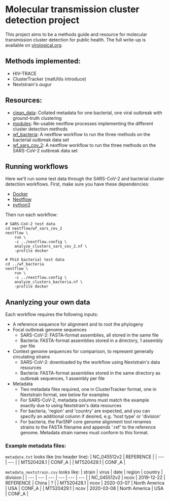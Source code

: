 # Molecular transmission cluster detection project

This project aims to be a methods guide and resource for molecular transmission cluster detection for public health.
The full write-up is available on [virological.org](https://virological.org/t/methods-for-molecular-transmission-cluster-detection/934).

## Methods implemented:
* HIV-TRACE
* ClusterTracker (matUtils introduce)
* Nextstrain's _augur_

## Resources:
* [clean_data](./clean_data/): Collated metadata for one bacterial, one viral outbreak with ground-truth clustering
* [modules](./nextflow/modules/): Re-usable nextflow processes implementing the different cluster detection methods 
* [wf_bacteria](./nextflow/wf_bacteria/): A nextflow workflow to run the three methods on the bacterial outbreak data set
* [wf_sars_cov_2](./nextflow/wf_sars_cov_2/): A nextflow workflow to run the three methods on the SARS-CoV-2 outbreak data set

## Running workflows

Here we'll run some test data through the SARS-CoV-2 and bacterial cluster detection workflows. 
First, make sure you have these dependencies:
* [Docker](https://docs.docker.com/get-docker/)
* [Nextflow](https://www.nextflow.io/)
* [python3](https://www.python.org/downloads/)

Then run each workflow:
```
# SARS-CoV-2 test data
cd nextflow/wf_sars_cov_2
nextflow \
    run \
    -c ../nextflow.config \
    analyze_clusters_sars_cov_2.nf \
    -profile docker

# PhiX bacterial test data
cd ../wf_bacteria
nextflow \
    run \
    -c ../nextflow.config \
    analyze_clusters_bacteria.nf \
    -profile docker
```

## Ananlyzing your own data

Each workflow requires the following inputs:
* A reference sequence for alignment and to root the phylogeny
* Focal outbreak genome sequences
    * SARS-CoV-2: FASTA-format assemblies, all stored in the same file
    * Bacteria: FASTA-format assemblies stored in a directory, 1 assembly per file
* Context genome sequences for comparison, to represent generally circulating strains
    * SARS-CoV-2: downloaded by the workflow using Nextstrain's data resources
    * Bacteria: FASTA-format assemblies stored in the same directory as outbreak sequences, 1 assembly per file
* Metadata
    * Two metadata files required, one in ClusterTracker format, one in Nextstrain format, see below for examples
    * For SARS-CoV-2, metadata columns must match the example exactly due to using Nextstrain's data resources
    * For bacteria, 'region' and 'country' are expected, and you can specify an additional column if desired, e.g. 'host type' or 'division'
    * For bacteria, the ParSNP core genome alignment tool renames strains to the FASTA filename and appends '.ref' to the reference genome. Metadata strain names must conform to this format.

### Example metadata files:

`metadata.txt` looks like (no header line):
| NC_045512v2 | REFERENCE |
| --- | --- |
| MT520428.1 | CONF_A |
| MT520429.1 | CONF_A |

`metadata_nextstrain.csv` looks like:
| strain | virus | date | region | country | division | 
| --- | --- | --- | --- | --- | --- |
| NC_045512v2 | ncov | 2019-12-22 | REFERENCE | China | ? |
| MT520428.1 | ncov | 2020-03-07 | North America | USA | CONF_A |
| MT520429.1 | ncov | 2020-03-08 | North America | USA | CONF_A |
